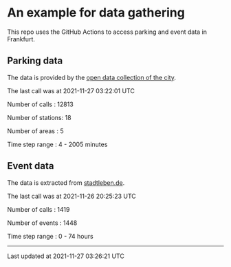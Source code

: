 # An example for data gathering

This repo uses the GitHub Actions to access parking and event data in Frankfurt.

## Parking data
The data is provided by the [open data collection of the city](https://www.offenedaten.frankfurt.de/).

The last call was at 2021-11-27 03:22:01 UTC

Number of calls   : 12813

Number of stations:    18

Number of areas   :     5

Time step range   :     4 -  2005 minutes


## Event data
The data is extracted from [stadtleben.de](https://stadtleben.de/frankfurt/).

The last call was at 2021-11-26 20:25:23 UTC

Number of calls   : 1419

Number of events  : 1448

Time step range   :    0 -   74 hours


----

Last updated at 2021-11-27 03:26:21 UTC
